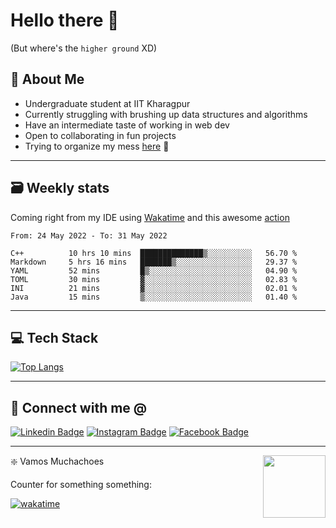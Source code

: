 # Hello there 👋

(But where's the `higher ground` XD)

## 🥔 About Me

- Undergraduate student at IIT Kharagpur
- Currently struggling with brushing up data structures and algorithms
- Have an intermediate taste of working in web dev
- Open to collaborating in fun projects
- Trying to organize my mess [here](https://sneaky-potato.github.io/) 🚀

---

## 🗃️ Weekly stats

Coming right from my IDE using [Wakatime](http://wakatime.com/) and this awesome [action](https://github.com/athul/waka-readme)

<!--START_SECTION:waka-->

```text
From: 24 May 2022 - To: 31 May 2022

C++          10 hrs 10 mins  ██████████████▒░░░░░░░░░░   56.70 %
Markdown     5 hrs 16 mins   ███████▒░░░░░░░░░░░░░░░░░   29.37 %
YAML         52 mins         █▒░░░░░░░░░░░░░░░░░░░░░░░   04.90 %
TOML         30 mins         ▓░░░░░░░░░░░░░░░░░░░░░░░░   02.83 %
INI          21 mins         ▓░░░░░░░░░░░░░░░░░░░░░░░░   02.01 %
Java         15 mins         ▒░░░░░░░░░░░░░░░░░░░░░░░░   01.40 %
```

<!--END_SECTION:waka-->

---

## 💻 Tech Stack

[![Top Langs](https://github-readme-stats.vercel.app/api/top-langs/?username=sneaky-potato&layout=compact)](https://github.com/anuraghazra/github-readme-stats)

---

## 🤝 Connect with me @

[![Linkedin Badge](https://img.shields.io/badge/LinkedIn-0077B5?style=for-the-badge&logo=linkedin&logoColor=white)](https://www.linkedin.com/in/ashwani-k-kamal/)
[![Instagram Badge](https://img.shields.io/badge/Instagram-E4405F?style=for-the-badge&logo=instagram&logoColor=white)](https://www.instagram.com/sneaky_potato/)
[![Facebook Badge](https://img.shields.io/badge/Facebook-1877F2?style=for-the-badge&logo=facebook&logoColor=white)](https://www.facebook.com/ashwani.k.kamal/)

---

<img align = "right" height = "100" width = "100" src="https://media.giphy.com/media/LwHaQCGZMdD9Ghalrl/giphy.gif">

❇️ Vamos Muchachoes  

Counter for something something:

[![wakatime](https://wakatime.com/badge/user/e0871c9e-5a07-4036-9354-41563cad914d.svg)](https://wakatime.com/@e0871c9e-5a07-4036-9354-41563cad914d)  
